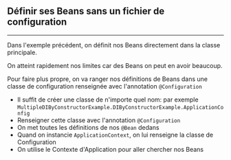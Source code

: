 ## Définir ses Beans sans un fichier de configuration

---

Dans l'exemple précédent, on définit nos Beans directement dans la classe principale.

On atteint rapidement nos limites car des Beans on peut en avoir beaucoup.

Pour faire plus propre, on va ranger nos définitions de Beans dans une classe de configuration renseignée avec l'annotation
`@Configuration`

* Il suffit de créer une classe de n'importe quel nom: par exemple `MultipleDIByConstructorExample.DIByConstructorExample.ApplicationConfig`
* Renseigner cette classe avec l'annotation `@Configuration`
* On met toutes les définitions de nos `@Bean` dedans
* Quand on instancie `ApplicationContext`, on lui renseigne la classe de Configuration
* On utilise le Contexte d'Application pour aller chercher nos Beans
